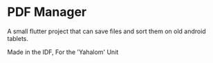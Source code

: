 # PDF Manager

A small flutter project that can save files and sort them on old android tablets.

Made in the IDF, For the 'Yahalom' Unit
